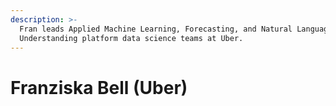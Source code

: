 ```yaml
---
description: >-
  Fran leads Applied Machine Learning, Forecasting, and Natural Language
  Understanding platform data science teams at Uber.
---
```


# Franziska Bell \(Uber\)

